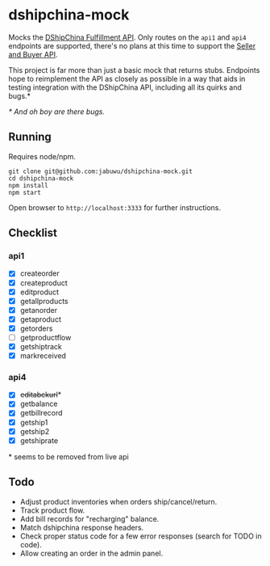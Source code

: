 # dshipchina-mock

Mocks the [DShipChina Fulfillment API](https://www.dshipchina.com/api.html). Only routes on the `api1` and `api4` endpoints are supported, there's no plans at this time to support the [Seller and Buyer API](https://www.dshipchina.com/api3.html).

This project is far more than just a basic mock that returns stubs. Endpoints hope to reimplement the API as closely as possible in a way that aids in testing integration with the DShipChina API, including all its quirks and bugs.&ast;

*&ast; And oh boy are there bugs.*

## Running

Requires node/npm.

```
git clone git@github.com:jabuwu/dshipchina-mock.git
cd dshipchina-mock
npm install
npm start
```

Open browser to `http://localhost:3333` for further instructions.

## Checklist

### api1

- [x] createorder
- [x] createproduct
- [x] editproduct
- [x] getallproducts
- [x] getanorder
- [x] getaproduct
- [x] getorders
- [ ] getproductflow
- [x] getshiptrack
- [x] markreceived

### api4

- [x] ~~editabckurl~~*
- [x] getbalance
- [x] getbillrecord
- [x] getship1
- [x] getship2
- [x] getshiprate

&ast; seems to be removed from live api

## Todo

- Adjust product inventories when orders ship/cancel/return.
- Track product flow.
- Add bill records for "recharging" balance.
- Match dshipchina response headers.
- Check proper status code for a few error responses (search for TODO in code).
- Allow creating an order in the admin panel.
